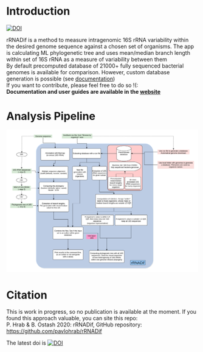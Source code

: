 # Introduction
[![DOI](https://zenodo.org/badge/314172997.svg)](https://zenodo.org/badge/latestdoi/314172997)

rRNADif is a method to measure intragenomic 16S rRNA variability within the desired genome sequence against a chosen set of organisms. The app is calculating ML phylogenetic tree and uses mean/median branch length within set of 16S rRNA as a measure of variability between them <br>
By default precomputed database of 21000+ fully sequenced bacterial genomes is available for comparison. However, custom database generation is possible (see [documentation](https://pavlohrab.github.io/rRNADif/))<br>
If you want to contribute, please feel free to do so !(: <br>
**Documentation and user guides are available in the [website](https://pavlohrab.github.io/rRNADif/)**
# Analysis Pipeline
![pipeline](images/pipeline.png)
# Citation
This is work in progress, so no publication is available at the moment. If you found this approach valuable, you can site this repo: <br>
P. Hrab & B. Ostash 2020: rRNADif, GitHub repository: https://github.com/pavlohrab/rRNADif

The latest doi is [![DOI](https://zenodo.org/badge/314172997.svg)](https://zenodo.org/badge/latestdoi/314172997)
